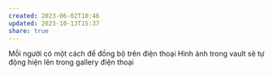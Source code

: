 ```yaml
---
created: 2023-06-02T10:46
updated: 2023-10-13T15:37
share: true
---
```

Mỗi người có một cách để đồng bộ trên điện thoại
Hình ảnh trong vault sẽ tự động hiện lên trong gallery điện thoại
